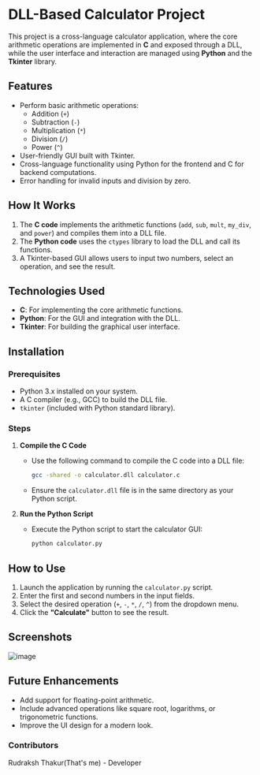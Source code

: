 # DLL-Based Calculator Project

This project is a cross-language calculator application, where the core arithmetic operations are implemented in **C** and exposed through a DLL, while the user interface and interaction are managed using **Python** and the **Tkinter** library.

## Features
- Perform basic arithmetic operations:
  - Addition (`+`)
  - Subtraction (`-`)
  - Multiplication (`*`)
  - Division (`/`)
  - Power (`^`)
- User-friendly GUI built with Tkinter.
- Cross-language functionality using Python for the frontend and C for backend computations.
- Error handling for invalid inputs and division by zero.

## How It Works
1. The **C code** implements the arithmetic functions (`add`, `sub`, `mult`, `my_div`, and `power`) and compiles them into a DLL file.
2. The **Python code** uses the `ctypes` library to load the DLL and call its functions.
3. A Tkinter-based GUI allows users to input two numbers, select an operation, and see the result.

## Technologies Used
- **C**: For implementing the core arithmetic functions.
- **Python**: For the GUI and integration with the DLL.
- **Tkinter**: For building the graphical user interface.

## Installation
### Prerequisites
- Python 3.x installed on your system.
- A C compiler (e.g., GCC) to build the DLL file.
- `tkinter` (included with Python standard library).

### Steps
1. **Compile the C Code**
   - Use the following command to compile the C code into a DLL file:
     ```bash
     gcc -shared -o calculator.dll calculator.c
     ```
   - Ensure the `calculator.dll` file is in the same directory as your Python script.

2. **Run the Python Script**
   - Execute the Python script to start the calculator GUI:
     ```bash
     python calculator.py
     ```

## How to Use
1. Launch the application by running the `calculator.py` script.
2. Enter the first and second numbers in the input fields.
3. Select the desired operation (`+`, `-`, `*`, `/`, `^`) from the dropdown menu.
4. Click the **"Calculate"** button to see the result.

## Screenshots
![image](https://github.com/user-attachments/assets/c1c6bade-dda1-49b3-82e2-87f98efd77f8)


## Future Enhancements
- Add support for floating-point arithmetic.
- Include advanced operations like square root, logarithms, or trigonometric functions.
- Improve the UI design for a modern look.



### Contributors
Rudraksh Thakur(That's me) - Developer

